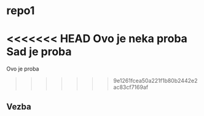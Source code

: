 # repo1
<<<<<<< HEAD
Ovo je neka proba
Sad je proba
=======
Ovo je proba

>>>>>>> 9e1261fcea50a221f1b80b2442e2ac83cf7169af
## Vezba
